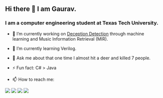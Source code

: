 ## Hi there 👋 I am Gaurav.
### I am a computer engineering student at Texas Tech University.

<!--
**gauravshilpakar/gauravshilpakar** is a ✨ _special_ ✨ repository because its `README.md` (this file) appears on your GitHub profile.
-->

- 🔭 I’m currently working on [Deception Detection](https://github.com/gauravshilpakar/DeceptionDetection) through machine learning and Music Information Retrieval (MIR).
- 🌱 I’m currently learning Verilog.
- 💬 Ask me about that one time I almost hit a deer and killed 7 people.
- ⚡ Fun fact: C# > Java
 
- 📫 How to reach me: 
  

[<img src="https://img.icons8.com/nolan/64/gmail.png"/>](mailto:gaurav.shilpakar@gmail.com)
<a href = 'https://www.linkedin.com/in/gauravshilpakar/'><img src="https://img.icons8.com/nolan/64/linkedin.png"/></a>
<a href = 'https://www.instagram.com/gaurav.shilpakar/'><img src="https://img.icons8.com/nolan/64/instagram-new.png"/></a>
<a href = 'https://www.youtube.com/watch?v=2ocykBzWDiM'><img src="https://img.icons8.com/nolan/64/tiktok.png"/></a>
